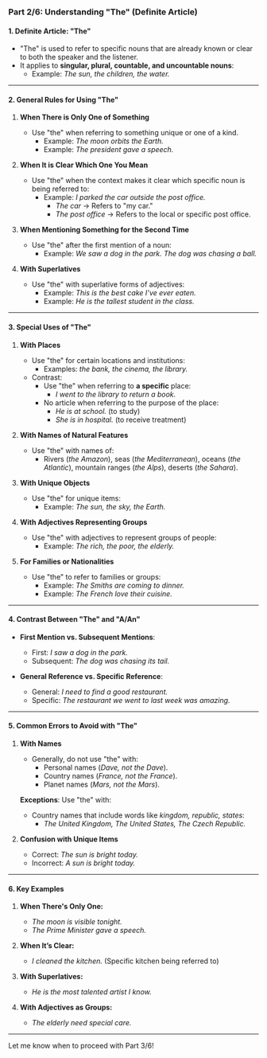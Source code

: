 ### Part 2/6: Understanding "The" (Definite Article)

#### **1. Definite Article: "The"**

- "The" is used to refer to specific nouns that are already known or clear to both the speaker and the listener.
- It applies to **singular, plural, countable, and uncountable nouns**:
    - Example: _The sun, the children, the water._

---

#### **2. General Rules for Using "The"**

1. **When There is Only One of Something**
    
    - Use "the" when referring to something unique or one of a kind.
        - Example: _The moon orbits the Earth._
        - Example: _The president gave a speech._
2. **When It is Clear Which One You Mean**
    
    - Use "the" when the context makes it clear which specific noun is being referred to:
        - Example: _I parked the car outside the post office._
            - _The car_ → Refers to "my car."
            - _The post office_ → Refers to the local or specific post office.
3. **When Mentioning Something for the Second Time**
    
    - Use "the" after the first mention of a noun:
        - Example: _We saw a dog in the park. The dog was chasing a ball._
4. **With Superlatives**
    
    - Use "the" with superlative forms of adjectives:
        - Example: _This is the best cake I’ve ever eaten._
        - Example: _He is the tallest student in the class._

---

#### **3. Special Uses of "The"**

1. **With Places**
    
    - Use "the" for certain locations and institutions:
        - Examples: _the bank, the cinema, the library._
    - Contrast:
        - Use "the" when referring to **a specific** place:
            - _I went to the library to return a book._
        - No article when referring to the purpose of the place:
            - _He is at school._ (to study)
            - _She is in hospital._ (to receive treatment)
2. **With Names of Natural Features**
    
    - Use "the" with names of:
        - Rivers (_the Amazon_), seas (_the Mediterranean_), oceans (_the Atlantic_), mountain ranges (_the Alps_), deserts (_the Sahara_).
3. **With Unique Objects**
    
    - Use "the" for unique items:
        - Example: _The sun, the sky, the Earth._
4. **With Adjectives Representing Groups**
    
    - Use "the" with adjectives to represent groups of people:
        - Example: _The rich, the poor, the elderly._
5. **For Families or Nationalities**
    
    - Use "the" to refer to families or groups:
        - Example: _The Smiths are coming to dinner._
        - Example: _The French love their cuisine._

---

#### **4. Contrast Between "The" and "A/An"**

- **First Mention vs. Subsequent Mentions**:
    
    - First: _I saw a dog in the park._
    - Subsequent: _The dog was chasing its tail._
- **General Reference vs. Specific Reference**:
    
    - General: _I need to find a good restaurant._
    - Specific: _The restaurant we went to last week was amazing._

---

#### **5. Common Errors to Avoid with "The"**

1. **With Names**
    
    - Generally, do not use "the" with:
        - Personal names (_Dave, not the Dave_).
        - Country names (_France, not the France_).
        - Planet names (_Mars, not the Mars_).
    
    **Exceptions**: Use "the" with:
    
    - Country names that include words like _kingdom, republic, states_:
        - _The United Kingdom, The United States, The Czech Republic._
2. **Confusion with Unique Items**
    
    - Correct: _The sun is bright today._
    - Incorrect: _A sun is bright today._

---

#### **6. Key Examples**

1. **When There's Only One:**
    
    - _The moon is visible tonight._
    - _The Prime Minister gave a speech._
2. **When It’s Clear:**
    
    - _I cleaned the kitchen._ (Specific kitchen being referred to)
3. **With Superlatives:**
    
    - _He is the most talented artist I know._
4. **With Adjectives as Groups:**
    
    - _The elderly need special care._

---

Let me know when to proceed with Part 3/6!